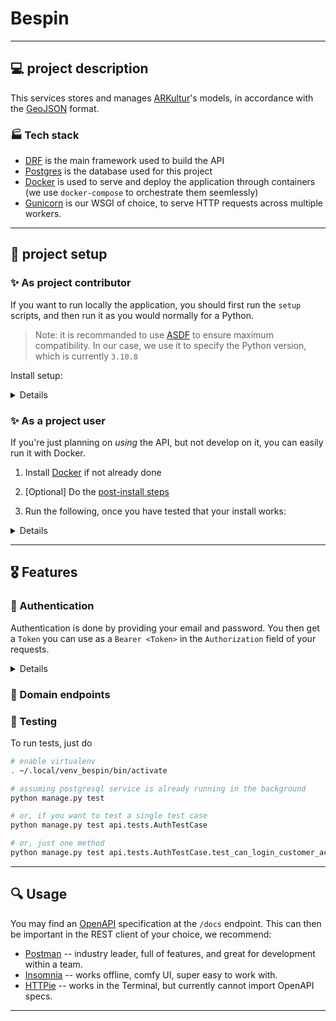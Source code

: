# Bespin

---

## 💻 project description

This services stores and manages [ARKultur](https://arkultur.creative-rift.com)'s models, in accordance with the
[GeoJSON](https://www.rfc-editor.org/rfc/rfc7946) format.

### 🏭 Tech stack

- [DRF](https://www.django-rest-framework.org/) is the main framework used to build the API
- [Postgres](https://www.postgresql.org/) is the database used for this project
- [Docker](https://www.docker.com/) is used to serve and deploy the application through containers (we use `docker-compose` to orchestrate them seemlessly)
- [Gunicorn](https://gunicorn.org/) is our WSGI of choice, to serve HTTP requests across multiple workers.

---

## 📐 project setup

### ✨ As project contributor

If you want to run locally the application, you should first run the `setup` scripts,
and then run it as you would normally for a Python.

> Note: it is recommanded to use [ASDF](https://asdf-vm.com/guide/getting-started.html) to ensure maximum compatibility.
> In our case, we use it to specify the Python version, which is currently `3.10.8`

Install setup:

<details>

```bash

# go to the project root directory
cd Bespin

# run the database setup script:
# - will assume you're running Ubuntu for the postgresql installation etc
# - will automatically install packages, such as Postgresql 15.
#
# [!] if you have another install running on port 5432, it could create conflicts!
./scripts/setup.sh

# create a virtual env
python -m venv ~/.local/venv_bespin

# enable the virtual env
. ~/.local/venv_lunit/bin/activate

# install pip dependencies
pip install -r requirements.txt

# migrations should already be done, so you can just run the server
python manage.py runserver 8080

# if you need to create new migrations (make sure postgresql is running and you have your env values set up)
python manage.py makemigrations
python manage.py migrate

# or, if you wish to interact with the models directly:
python manage.py shell
```

</details>

### ✨ As a project user

If you're just planning on _using_ the API, but not develop on it, you can easily run it with Docker.

1. Install [Docker](https://docs.docker.com/engine/install/ubuntu/) if not already done

2. [Optional] Do the [post-install steps](https://docs.docker.com/engine/install/linux-postinstall/)

3. Run the following, once you have tested that your install works:

<details>

```bash

# build the image
docker build . -t bespin

# run on port 8080 (assuming postgresql daemon is running and migrations have been done)
docker run -p "8080:8080" bespin

```

</details>

---

## 🎖 Features

### 🧑 Authentication

Authentication is done by providing your email and password.
You then get a `Token` you can use as a `Bearer <Token>` in the `Authorization` field of your requests.

<details>

#### Support for 2FA

-> Three methods should be supported by this project:
 - [x] Authenticator app
 - [x] Email 2FA
 - [x] Phone number 2FA

</details>

### 🚩 Domain endpoints


### 🧪 Testing

To run tests, just do
```bash
# enable virtualenv
. ~/.local/venv_bespin/bin/activate

# assuming postgresql service is already running in the background
python manage.py test

# or, if you want to test a single test case
python manage.py test api.tests.AuthTestCase

# or, just one method
python manage.py test api.tests.AuthTestCase.test_can_login_customer_account
```

---

## 🔍 Usage

You may find an [OpenAPI](https://www.openapis.org/) specification at the `/docs` endpoint.
This can then be important in the REST client of your choice, we recommend:
- [Postman](https://www.postman.com/) -- industry leader, full of features, and great for development within a team.
- [Insomnia](https://insomnia.rest/) -- works offline, comfy UI, super easy to work with.
- [HTTPie](https://httpie.io/docs/cli) -- works in the Terminal, but currently cannot import OpenAPI specs.

---
